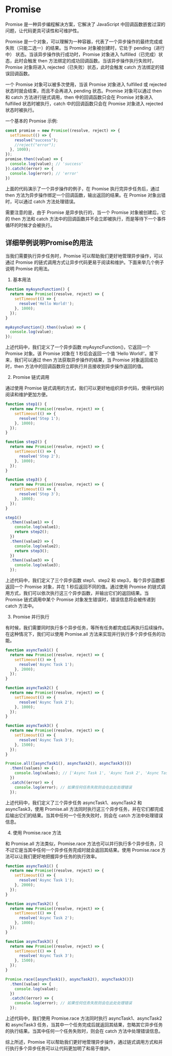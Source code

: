 # Promise

Promise 是一种异步编程解决方案，它解决了 JavaScript 中回调函数嵌套过深的问题，让代码更具可读性和可维护性。

Promise 是一个对象，可以理解为一种容器，代表了一个异步操作的最终完成或失败（只能二选一）的结果。当 Promise 对象被创建时，它处于 pending（进行中） 状态。当该异步操作执行成功时，Promise 对象进入 fulfilled（已完成）状态，此时会触发 then 方法绑定的成功回调函数。当该异步操作执行失败时，Promise 对象将进入 rejected（已失败）状态，此时会触发 catch 方法绑定的错误回调函数。

一个 Promise 对象可以被多次使用，当该 Promise 对象进入 fulfilled 或 rejected 状态时就会结束，而且不会再进入 pending 状态。Promise 对象可以通过 then 和 catch 方法进行链式调用，then 中的回调函数只会在 Promise 对象进入 fulfilled 状态时被执行，catch 中的回调函数只会在 Promise 对象进入 rejected 状态时被执行。

一个基本的 Promise 示例:

```javascript
const promise = new Promise((resolve, reject) => {
  setTimeout(() => {
    resolve("success");
    //reject("error");
  }, 1000);
});
promise.then((value) => {
  console.log(value); // 'success'
}).catch((error) => {
  console.log(error); // 'error'
})
```

上面的代码演示了一个异步操作的例子，在 Promise 执行完异步任务后，通过 then 方法为异步操作绑定一个回调函数，输出返回的结果。在 Promise 对象出错时，可以通过 catch 方法处理错误。

需要注意的是，由于 Promise 是异步执行的，当一个 Promise 对象被创建后，它的 then 方法和 catch 方法中的回调函数并不会立即被执行，而是等待下一个事件循环的时候才会被执行。

## 详细举例说明Promise的用法

当我们需要执行异步任务时，Promise 可以帮助我们更好地管理异步操作，可以通过 Promise 的链式调用方式让异步代码更易于阅读和维护。下面来举几个例子说明 Promise 的用法。

1. 基本用法

```javascript
function myAsyncFunction() {
  return new Promise((resolve, reject) => {
    setTimeout(() => {
      resolve('Hello World!');
    }, 1000);
  });
}

myAsyncFunction().then((value) => {
  console.log(value);
});
```

上述代码中，我们定义了一个异步函数 myAsyncFunction()，它返回一个 Promise 对象。该 Promise 对象在 1 秒后会返回一个值 'Hello World!'。接下来，我们可以通过 then 方法获取异步操作的结果，当 Promise 对象返回成功时，then 方法中的回调函数将立即执行并且接收到异步操作返回的值。

2. Promise 链式调用

通过使用 Promise 链式调用的方式，我们可以更好地组织异步代码，使得代码的阅读和维护更加方便。

```javascript
function step1() {
  return new Promise((resolve, reject) => {
    setTimeout(() => {
      resolve('Step 1');
    }, 1000);
  });
}

function step2() {
  return new Promise((resolve, reject) => {
    setTimeout(() => {
      resolve('Step 2');
    }, 1000);
  });
}

function step3() {
  return new Promise((resolve, reject) => {
    setTimeout(() => {
      resolve('Step 3');
    }, 1000);
  });
}

step1()
  .then((value1) => {
    console.log(value1);
    return step2();
  })
  .then((value2) => {
    console.log(value2);
    return step3();
  })
  .then((value3) => {
    console.log(value3);
  });
```

上述代码中，我们定义了三个异步函数 step1、step2 和 step3，每个异步函数都返回一个 Promise 对象，并在 1 秒后返回不同的值。通过使用 Promise 的链式调用方式，我们可以依次执行这三个异步函数，并输出它们的返回结果。当 Promise 链式调用中某个 Promise 对象发生错误时，错误信息将会被传递到 catch 方法中。

3. Promise 并行执行

有时候，我们需要同时执行多个异步任务，等所有任务都完成后再执行后续操作。在这种情况下，我们可以使用 Promise.all 方法来实现并行执行多个异步任务的功能。

```javascript
function asyncTask1() {
  return new Promise((resolve, reject) => {
    setTimeout(() => {
      resolve('Async Task 1');
    }, 2000);
  });
}

function asyncTask2() {
  return new Promise((resolve, reject) => {
    setTimeout(() => {
      resolve('Async Task 2');
    }, 1000);
  });
}

function asyncTask3() {
  return new Promise((resolve, reject) => {
    setTimeout(() => {
      resolve('Async Task 3');
    }, 1500);
  });
}

Promise.all([asyncTask1(), asyncTask2(), asyncTask3()])
  .then((values) => {
    console.log(values); // ['Async Task 1', 'Async Task 2', 'Async Task 3']
  })
  .catch((error) => {
    console.log(error); // 如果任何任务失败则会在此处处理错误
  });
```

上述代码中，我们定义了三个异步任务 asyncTask1、asyncTask2 和 asyncTask3，使用 Promise.all 方法同时执行这三个异步任务，并在它们都完成后输出它们的结果。当其中任何一个任务失败时，则会在 catch 方法中处理错误信息。

4. 使用 Promise.race 方法

和 Promise.all 方法类似，Promise.race 方法也可以并行执行多个异步任务，只不过它是当其中任何一个异步任务完成时就会返回其结果。使用 Promise.race 方法可以让我们更好地把握异步任务的执行效率。

```javascript
function asyncTask1() {
  return new Promise((resolve, reject) => {
    setTimeout(() => {
      resolve('Async Task 1');
    }, 2000);
  });
}

function asyncTask2() {
  return new Promise((resolve, reject) => {
    setTimeout(() => {
      resolve('Async Task 2');
    }, 1000);
  });
}

function asyncTask3() {
  return new Promise((resolve, reject) => {
    setTimeout(() => {
      resolve('Async Task 3');
    }, 1500);
  });
}

Promise.race([asyncTask1(), asyncTask2(), asyncTask3()])
  .then((value) => {
    console.log(value);
  })
  .catch((error) => {
    console.log(error); // 如果任何任务失败则会在此处处理错误
  });
```

上述代码中，我们使用 Promise.race 方法同时执行 asyncTask1、asyncTask2 和 asyncTask3 任务，当其中一个任务完成后就返回其结果，忽略其它异步任务的执行结果。当其中任何一个任务失败时，则会在 catch 方法中处理错误信息。

综上所述，Promise 可以帮助我们更好地管理异步操作，通过链式调用方式和并行执行多个异步任务可以让代码更加明了和易于维护。